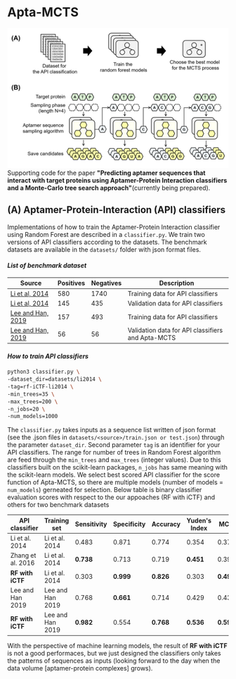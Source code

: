 # Apta-MCTS 
![](https://github.com/leekh7411/Apta-MCTS/blob/master/figs/overview.png?raw=true)
Supporting code for the paper **"Predicting aptamer sequences that interact with target proteins using Aptamer-Protein Interaction classifiers and a Monte-Carlo tree search approach"**(currently being prepared).

## **(A)** Aptamer-Protein-Interaction (API) classifiers
Implementations of how to train the Aptamer-Protein Interaction classifier using Random Forest are described in a `classifier.py`. We train two versions of API classifiers according to the datasets. The benchmark datasets are available in the `datasets/` folder with json format files.
#### *List of benchmark dataset*
| Source | Positives | Negatives | Description |
|--|--|--|--|
| [Li et al, 2014](https://journals.plos.org/plosone/article?id=10.1371/journal.pone.0086729) | 580 | 1740 | Training data for API classifiers |
| [Li et al, 2014](https://journals.plos.org/plosone/article?id=10.1371/journal.pone.0086729) | 145 | 435 | Validation data for API classifiers |
| [Lee and Han, 2019](https://ieeexplore.ieee.org/document/8890705) | 157 | 493 | Training data for API classifiers |
| [Lee and Han, 2019](https://ieeexplore.ieee.org/document/8890705) | 56 | 56 | Validation data for API classifiers and Apta-MCTS |

#### *How to train API classifiers*
```Bash
python3 classifier.py \
-dataset_dir=datasets/li2014 \
-tag=rf-iCTF-li2014 \
-min_trees=35 \
-max_trees=200 \
-n_jobs=20 \
-num_models=1000
```
The `classifier.py` takes inputs as a sequence list written of json format (see the .json files in `datasets/<source>/train.json or test.json`) through the parameter `dataset_dir`. Second parameter `tag` is an identifier for your API classifiers.  The range for number of trees in Random Forest algorithm are feed through the `min_trees` and `max_trees` (integer values). Due to this classifiers built on the scikit-learn packages, `n_jobs` has same meaning with the scikit-learn models. We select best scored API classifier for the score function of Apta-MCTS, so there are multiple models (number of models = `num_models`) gerneated for selection.  Below table is binary classifier evaluation scores with respect to the our appoaches (RF with iCTF) and others for two benchmark datasets 

| API classifier    | Training set     | Sensitivity | Specificity | Accuracy | Yuden's Index | MCC   |
|-------------------|------------------|-------------|-------------|----------|---------------|-------|
| Li et al. 2014    | Li et al. 2014   | 0.483       | 0.871       | 0.774    | 0.354         | 0.372 |
| Zhang et al. 2016 | Li et al. 2014   | **0.738**       | 0.713       | 0.719    | **0.451**         | 0.398 |
| **RF with iCTF**      | Li et al. 2014   | 0.303       | **0.999**       | **0.826**    | 0.303         | **0.496** |
| Lee and Han 2019  | Lee and Han 2019 | 0.768       | **0.661**       | 0.714    | 0.429         | 0.431 |
| **RF with iCTF**      | Lee and Han 2019 | **0.982**       | 0.554       | **0.768**    | **0.536**         | **0.593** |

With the perspective of machine learning models, the result of **RF with iCTF** is not a good performaces, but we just designed the classifiers only takes the patterns of sequences as inputs (looking forward to the day when the data volume [aptamer-protein complexes] grows). 